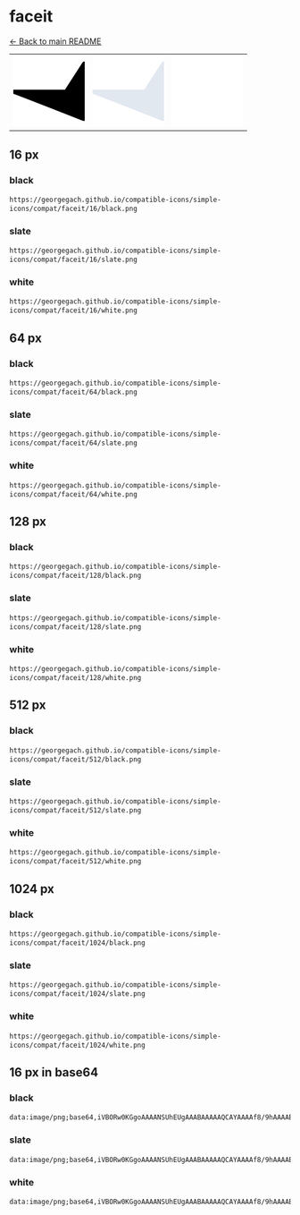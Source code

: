 # faceit

[← Back to main README](../../README.md)

<table><tr>
  <td><img src="./128/black.png" width="128" alt="faceit black icon" /></td>
  <td><img src="./128/slate.png" width="128" alt="faceit slate icon" /></td>
  <td><img src="./128/white.png" width="128" alt="faceit white icon" /></td>
</tr></table>

## 16 px

### black
```
https://georgegach.github.io/compatible-icons/simple-icons/compat/faceit/16/black.png
```

### slate
```
https://georgegach.github.io/compatible-icons/simple-icons/compat/faceit/16/slate.png
```

### white
```
https://georgegach.github.io/compatible-icons/simple-icons/compat/faceit/16/white.png
```

## 64 px

### black
```
https://georgegach.github.io/compatible-icons/simple-icons/compat/faceit/64/black.png
```

### slate
```
https://georgegach.github.io/compatible-icons/simple-icons/compat/faceit/64/slate.png
```

### white
```
https://georgegach.github.io/compatible-icons/simple-icons/compat/faceit/64/white.png
```

## 128 px

### black
```
https://georgegach.github.io/compatible-icons/simple-icons/compat/faceit/128/black.png
```

### slate
```
https://georgegach.github.io/compatible-icons/simple-icons/compat/faceit/128/slate.png
```

### white
```
https://georgegach.github.io/compatible-icons/simple-icons/compat/faceit/128/white.png
```

## 512 px

### black
```
https://georgegach.github.io/compatible-icons/simple-icons/compat/faceit/512/black.png
```

### slate
```
https://georgegach.github.io/compatible-icons/simple-icons/compat/faceit/512/slate.png
```

### white
```
https://georgegach.github.io/compatible-icons/simple-icons/compat/faceit/512/white.png
```

## 1024 px

### black
```
https://georgegach.github.io/compatible-icons/simple-icons/compat/faceit/1024/black.png
```

### slate
```
https://georgegach.github.io/compatible-icons/simple-icons/compat/faceit/1024/slate.png
```

### white
```
https://georgegach.github.io/compatible-icons/simple-icons/compat/faceit/1024/white.png
```

## 16 px in base64

### black
```
data:image/png;base64,iVBORw0KGgoAAAANSUhEUgAAABAAAAAQCAYAAAAf8/9hAAAABmJLR0QA/wD/AP+gvaeTAAAAlklEQVQ4jcXRIQoCYRCG4UexW7dYrAYt3sED2L2CeABP4Bm8hAcwGwXBZNBkMmgQQVjDrvCzyZ0NvjBl4Hvhm+HPzJqE+3hGwy3skEcFc9yjggyXMhwSbJNw3sFU0ekXBhhWl0e8UmvNAT2scMIjIvjSxqTseca7riAlwxIH3CKClDE2ivdV71WLLhbY4xoRpIywbiIAH89+RzH0UFZWAAAAAElFTkSuQmCC
```

### slate
```
data:image/png;base64,iVBORw0KGgoAAAANSUhEUgAAABAAAAAQCAYAAAAf8/9hAAAABmJLR0QA/wD/AP+gvaeTAAAA6UlEQVQ4jcWTMU7DQBBF37cNoouobIHSWDQRRWi4AidAtCmQKKGk4wacI3ehR1QQJUQyGClxkDvsGSqQ6bJu+PX+pzejWfjPzIv1RL3L71Uu02PUp+zukjFFvtcLsCiqGxcjgOARZmWdxW3zgBgCBBsk1kx/ygDJvKjOtzfxY3PG6rzW69vmyZ0c+W6oDUA0zAaj2JojnHvgBahDAH/U3T1afnyeeWu3iBx0CMRbA7qZlXWW+NeVWXQh/ACxHwToZlFsTh27i6SxuVJ19hV0B8+r1WCnTS5pbQJKwdPef2FZrk/MdN23/5tvvNlVm56H3TEAAAAASUVORK5CYII=
```

### white
```
data:image/png;base64,iVBORw0KGgoAAAANSUhEUgAAABAAAAAQCAYAAAAf8/9hAAAABmJLR0QA/wD/AP+gvaeTAAAAqklEQVQ4jcXSIQoCURSF4f8NYrVOHixi0OIeXIDdLYgLcAduwU24ALNREGyCpkkGEUQQfssTBoM6z+CJD87Hu9wL/4w6/qVcqNfUclDXqqnARD0nAWquHo1JAVZW0lBHQPiy3wV61Yeg7oACaNb+DpCFEDpAG5gDe+CSAgGgZuowznlQ737IOyxXZ+pWPdUGXrCBuozru9UGKlBLnaobtUy+xIj11UUy8MwDtvzVCkzqCzsAAAAASUVORK5CYII=
```

